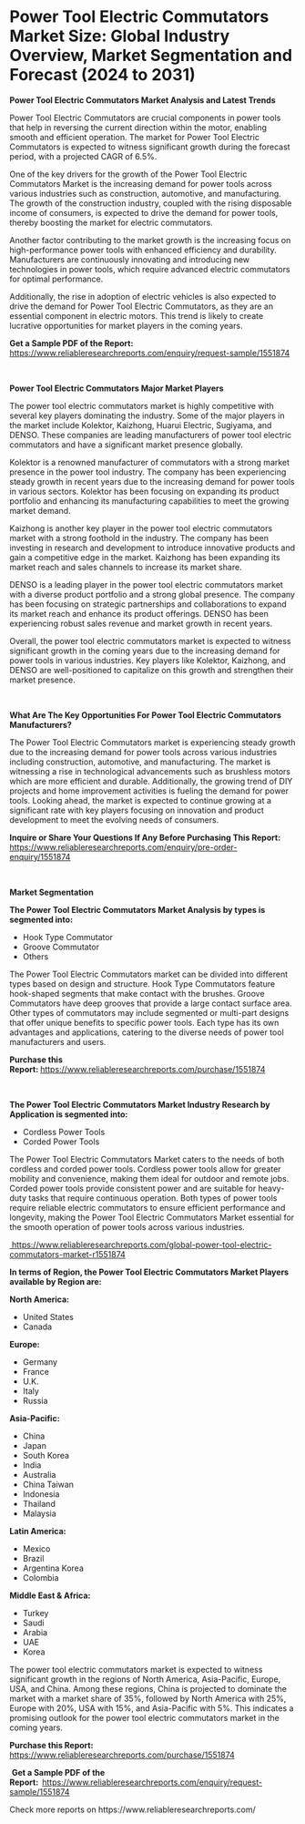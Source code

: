 <p><h1>Power Tool Electric Commutators Market Size: Global Industry Overview, Market Segmentation and Forecast (2024 to 2031)</h1></p><p><strong>Power Tool Electric Commutators Market Analysis and Latest Trends</strong></p>
<p><p>Power Tool Electric Commutators are crucial components in power tools that help in reversing the current direction within the motor, enabling smooth and efficient operation. The market for Power Tool Electric Commutators is expected to witness significant growth during the forecast period, with a projected CAGR of 6.5%. </p><p>One of the key drivers for the growth of the Power Tool Electric Commutators Market is the increasing demand for power tools across various industries such as construction, automotive, and manufacturing. The growth of the construction industry, coupled with the rising disposable income of consumers, is expected to drive the demand for power tools, thereby boosting the market for electric commutators.</p><p>Another factor contributing to the market growth is the increasing focus on high-performance power tools with enhanced efficiency and durability. Manufacturers are continuously innovating and introducing new technologies in power tools, which require advanced electric commutators for optimal performance.</p><p>Additionally, the rise in adoption of electric vehicles is also expected to drive the demand for Power Tool Electric Commutators, as they are an essential component in electric motors. This trend is likely to create lucrative opportunities for market players in the coming years.</p></p>
<p><strong>Get a Sample PDF of the Report:&nbsp;</strong> <a href="https://www.reliableresearchreports.com/enquiry/request-sample/1551874">https://www.reliableresearchreports.com/enquiry/request-sample/1551874</a></p>
<p>&nbsp;</p>
<p><strong>Power Tool Electric Commutators Major Market Players</strong></p>
<p><p>The power tool electric commutators market is highly competitive with several key players dominating the industry. Some of the major players in the market include Kolektor, Kaizhong, Huarui Electric, Sugiyama, and DENSO. These companies are leading manufacturers of power tool electric commutators and have a significant market presence globally.</p><p>Kolektor is a renowned manufacturer of commutators with a strong market presence in the power tool industry. The company has been experiencing steady growth in recent years due to the increasing demand for power tools in various sectors. Kolektor has been focusing on expanding its product portfolio and enhancing its manufacturing capabilities to meet the growing market demand.</p><p>Kaizhong is another key player in the power tool electric commutators market with a strong foothold in the industry. The company has been investing in research and development to introduce innovative products and gain a competitive edge in the market. Kaizhong has been expanding its market reach and sales channels to increase its market share.</p><p>DENSO is a leading player in the power tool electric commutators market with a diverse product portfolio and a strong global presence. The company has been focusing on strategic partnerships and collaborations to expand its market reach and enhance its product offerings. DENSO has been experiencing robust sales revenue and market growth in recent years.</p><p>Overall, the power tool electric commutators market is expected to witness significant growth in the coming years due to the increasing demand for power tools in various industries. Key players like Kolektor, Kaizhong, and DENSO are well-positioned to capitalize on this growth and strengthen their market presence.</p></p>
<p>&nbsp;</p>
<p><strong>What Are The Key Opportunities For Power Tool Electric Commutators Manufacturers?</strong></p>
<p><p>The Power Tool Electric Commutators market is experiencing steady growth due to the increasing demand for power tools across various industries including construction, automotive, and manufacturing. The market is witnessing a rise in technological advancements such as brushless motors which are more efficient and durable. Additionally, the growing trend of DIY projects and home improvement activities is fueling the demand for power tools. Looking ahead, the market is expected to continue growing at a significant rate with key players focusing on innovation and product development to meet the evolving needs of consumers.</p></p>
<p><strong>Inquire or Share Your Questions If Any Before Purchasing This Report:</strong> <a href="https://www.reliableresearchreports.com/enquiry/pre-order-enquiry/1551874">https://www.reliableresearchreports.com/enquiry/pre-order-enquiry/1551874</a></p>
<p>&nbsp;</p>
<p><strong>Market Segmentation</strong></p>
<p><strong>The Power Tool Electric Commutators Market Analysis by types is segmented into:</strong></p>
<p><ul><li>Hook Type Commutator</li><li>Groove Commutator</li><li>Others</li></ul></p>
<p><p>The Power Tool Electric Commutators market can be divided into different types based on design and structure. Hook Type Commutators feature hook-shaped segments that make contact with the brushes. Groove Commutators have deep grooves that provide a large contact surface area. Other types of commutators may include segmented or multi-part designs that offer unique benefits to specific power tools. Each type has its own advantages and applications, catering to the diverse needs of power tool manufacturers and users.</p></p>
<p><strong>Purchase this Report:&nbsp;</strong><a href="https://www.reliableresearchreports.com/purchase/1551874">https://www.reliableresearchreports.com/purchase/1551874</a></p>
<p>&nbsp;</p>
<p><strong>The Power Tool Electric Commutators Market Industry Research by Application is segmented into:</strong></p>
<p><ul><li>Cordless Power Tools</li><li>Corded Power Tools</li></ul></p>
<p><p>The Power Tool Electric Commutators Market caters to the needs of both cordless and corded power tools. Cordless power tools allow for greater mobility and convenience, making them ideal for outdoor and remote jobs. Corded power tools provide consistent power and are suitable for heavy-duty tasks that require continuous operation. Both types of power tools require reliable electric commutators to ensure efficient performance and longevity, making the Power Tool Electric Commutators Market essential for the smooth operation of power tools across various industries.</p></p>
<p><a href="https://www.reliableresearchreports.com/global-power-tool-electric-commutators-market-r1551874">&nbsp;https://www.reliableresearchreports.com/global-power-tool-electric-commutators-market-r1551874</a></p>
<p><strong>In terms of Region, the Power Tool Electric Commutators Market Players available by Region are:</strong></p>
<p>
    <p> <strong> North America: </strong>
        <ul>
            <li>United States</li>
            <li>Canada</li>
        </ul>
        </p> 
    <p> <strong> Europe: </strong>
        <ul>
            <li>Germany</li>
            <li>France</li>
            <li>U.K.</li>
            <li>Italy</li>
            <li>Russia</li>
        </ul>
        </p> 
    <p> <strong> Asia-Pacific: </strong>
        <ul>
            <li>China</li>
            <li>Japan</li>
            <li>South Korea</li>
            <li>India</li>
            <li>Australia</li>
            <li>China Taiwan</li>
            <li>Indonesia</li>
            <li>Thailand</li>
            <li>Malaysia</li>
        </ul>
        </p> 
    <p> <strong> Latin America: </strong>
        <ul>
            <li>Mexico</li>
            <li>Brazil</li>
            <li>Argentina Korea</li>
            <li>Colombia</li>
        </ul>
        </p> 
    <p> <strong> Middle East & Africa: </strong>
        <ul>
            <li>Turkey</li>
            <li>Saudi</li>
            <li>Arabia</li>
            <li>UAE</li>
            <li>Korea</li>
        </ul>
    </p>
    </p>
<p><p>The power tool electric commutators market is expected to witness significant growth in the regions of North America, Asia-Pacific, Europe, USA, and China. Among these regions, China is projected to dominate the market with a market share of 35%, followed by North America with 25%, Europe with 20%, USA with 15%, and Asia-Pacific with 5%. This indicates a promising outlook for the power tool electric commutators market in the coming years.</p></p>
<p><strong>Purchase this Report: </strong><a href="https://www.reliableresearchreports.com/purchase/1551874">https://www.reliableresearchreports.com/purchase/1551874</a></p>
<p>&nbsp;<strong>Get a Sample PDF of the Report:&nbsp;&nbsp;</strong><a href="https://www.reliableresearchreports.com/enquiry/request-sample/1551874">https://www.reliableresearchreports.com/enquiry/request-sample/1551874</a></p>
<p><strong></strong></p>
<p>Check more reports on https://www.reliableresearchreports.com/</p>